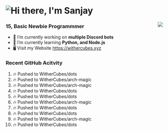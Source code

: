 <h1 align="left">
  <img src="https://raw.githubusercontent.com/WitherCubes/WitherCubes/master/header.svg" alt="Hi there, I'm Sanjay" />
</h1>

<a href="https://discord.com/users/745631160809422959">
  <img src="https://lanyard-profile-readme.vercel.app/api/745631160809422959?bg=23283d&borderRadius=15px" align="right" />
</a>

### 15, Basic Newbie Programmmer

- 🔭 I’m currently working on **multiple Discord bots**
- 🌱 I’m currently learning **Python, and Node.js**
- 🖥️ Visit my Website https://withercubes.xyz


### Recent GitHub Acitvity
<!--START_SECTION:activity-->
1. 🔥 Pushed to WitherCubes/dots
2. 🔥 Pushed to WitherCubes/arch-magic
3. 🔥 Pushed to WitherCubes/arch-magic
4. 🔥 Pushed to WitherCubes/dots
5. 🔥 Pushed to WitherCubes/dots
6. 🔥 Pushed to WitherCubes/arch-magic
7. 🔥 Pushed to WitherCubes/dots
8. 🔥 Pushed to WitherCubes/dots
9. 🔥 Pushed to WitherCubes/arch-magic
10. 🔥 Pushed to WitherCubes/dots
<!--END_SECTION:activity-->
